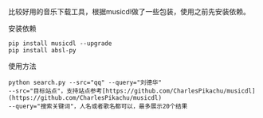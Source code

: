比较好用的音乐下载工具，根据musicdl做了一些包装，使用之前先安装依赖。

安装依赖

```
pip install musicdl --upgrade
pip install absl-py
```

使用方法

```
python search.py --src="qq" --query="刘德华"
--src="目标站点"，支持站点参考[https://github.com/CharlesPikachu/musicdl](https://github.com/CharlesPikachu/musicdl)
--query="搜索关键词"，人名或者歌名都可以，最多展示20个结果
```
